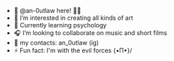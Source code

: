 - 👋 @an-0utlaw here! 🤪🔫
- 👀 I’m interested in creating all kinds of art
- 🧠 Currently learning psychology 
- 🎧 I’m looking to collaborate on music and short films
- 📨 my contacts: an_0utlaw (ig)
- ⚡ Fun fact: I'm with the evil forces \{•Π•}/

